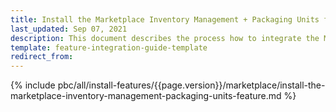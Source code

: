 ```yaml
---
title: Install the Marketplace Inventory Management + Packaging Units feature
last_updated: Sep 07, 2021
description: This document describes the process how to integrate the Marketplace Inventory Management + Packaging Units feature into a Spryker project.
template: feature-integration-guide-template
redirect_from:
---
```


{% include pbc/all/install-features/{{page.version}}/marketplace/install-the-marketplace-inventory-management-packaging-units-feature.md %} <!-- To edit, see /_includes/pbc/all/install-features/202311.0/marketplace/install-the-marketplace-inventory-management-packaging-units-feature.md -->
